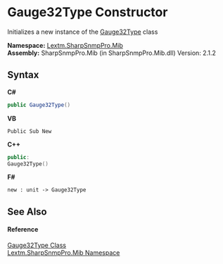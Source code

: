 # Gauge32Type Constructor 
 

Initializes a new instance of the <a href="T_Lextm_SharpSnmpPro_Mib_Gauge32Type">Gauge32Type</a> class

**Namespace:**&nbsp;<a href="N_Lextm_SharpSnmpPro_Mib">Lextm.SharpSnmpPro.Mib</a><br />**Assembly:**&nbsp;SharpSnmpPro.Mib (in SharpSnmpPro.Mib.dll) Version: 2.1.2

## Syntax

**C#**<br />
``` C#
public Gauge32Type()
```

**VB**<br />
``` VB
Public Sub New
```

**C++**<br />
``` C++
public:
Gauge32Type()
```

**F#**<br />
``` F#
new : unit -> Gauge32Type
```


## See Also


#### Reference
<a href="T_Lextm_SharpSnmpPro_Mib_Gauge32Type">Gauge32Type Class</a><br /><a href="N_Lextm_SharpSnmpPro_Mib">Lextm.SharpSnmpPro.Mib Namespace</a><br />